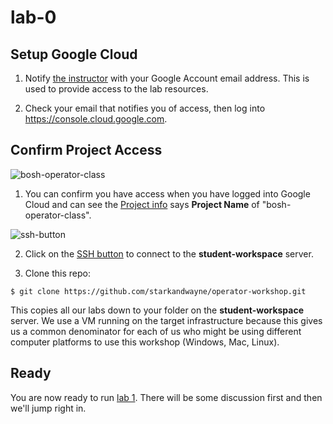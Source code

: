 # lab-0

## Setup Google Cloud

1. Notify [the instructor][instructor_email] with your Google Account email address.  This is used to provide access to the lab resources.

2. Check your email that notifies you of access, then log into https://console.cloud.google.com.

## Confirm Project Access

![bosh-operator-class][bosh-operator-class]

1. You can confirm you have access when you have logged into Google Cloud and can see the [Project info][identifying_projects] says **Project Name** of "bosh-operator-class".

![ssh-button][ssh-button]

2. Click on the [SSH button][ssh-button] to connect to the **student-workspace** server.

3. Clone this repo:

```
$ git clone https://github.com/starkandwayne/operator-workshop.git
```

This copies all our labs down to your folder on the **student-workspace** server.  We use a VM running on the target infrastructure because this gives us a common denominator for each of us who might be using different computer platforms to use this workshop (Windows, Mac, Linux).

## Ready

You are now ready to run [lab 1][lab-1].  There will be some discussion first and then we'll jump right in.

[//]: # (Pictures)

[bosh-operator-class]: https://github.com/starkandwayne/operator-workshop/raw/master/images/bosh-operator-class.png "BOSH Operator Class"
[ssh-button]: https://github.com/starkandwayne/operator-workshop/raw/master/images/ssh-button.png "SSH Button"

[//]: # (Links)

[instructor_email]: <mailto:tbird@starkandwayne.com>
[identifying_projects]: https://cloud.google.com/resource-manager/docs/creating-managing-projects#identifying_projects
[ssh-button]: https://cloud.google.com/compute/docs/instances/connecting-to-instance
[lab-1]: https://github.com/starkandwayne/operator-workshop/tree/master/student/lab-1
